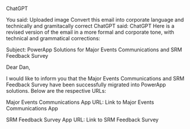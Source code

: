 ChatGPT

You said:
Uploaded image
Convert this email into corporate language and technically and gramitacally correct 
ChatGPT said:
ChatGPT
Here is a revised version of the email in a more formal and corporate tone, with technical and grammatical corrections:

Subject: PowerApp Solutions for Major Events Communications and SRM Feedback Survey

Dear Dan,

I would like to inform you that the Major Events Communications and SRM Feedback Survey have been successfully migrated into PowerApp solutions. Below are the respective URLs:

Major Events Communications App URL:
Link to Major Events Communications App

SRM Feedback Survey App URL:
Link to SRM Feedback Survey
